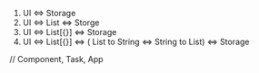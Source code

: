 1. UI <=> Storage
2. UI <=> List <=> Storge
3. UI <=> List[{}] <=> Storage
4. UI <=> List[{}] <=> ( List to String <=> String to List) <=> Storage


// Component, Task, App